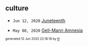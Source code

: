 ## culture


* <code>Jun 12, 2020</code> [Juneteenth](2020-06-12T22-13-35-juneteenth.md)

* <code>May 08, 2020</code> [Gell-Mann Amnesia](2020-05-08T09-08-00-gell-mann-amnesia.md)

<sup><sub>generated 12 Jun 2020 22:18:18 by <a href='https://github.com/senorprogrammer/til'>til</a></sub></sup>
